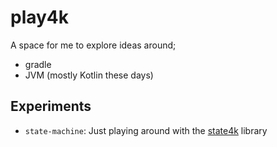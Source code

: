 # play4k

A space for me to explore ideas around;
- gradle
- JVM (mostly Kotlin these days)

## Experiments

- `state-machine`: Just playing around with the [state4k](https://github.com/fork-handles/forkhandles/tree/trunk/state4k) library
